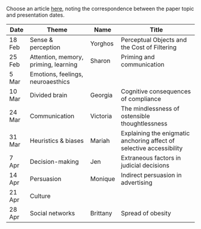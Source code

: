 Choose an article [here](https://www.dropbox.com/home/hcc-articles/articles%20-%20selection%20for%20critical%20review), noting the correspondence between the paper topic and presentation dates.

| Date    | Theme |Name | Title |
| ------- | ---- |---- | ----- |
| 18 Feb | Sense & perception | Yorghos | Perceptual Objects and the Cost of Filtering |
| 25 Feb | Attention, memory, priming, learning | Sharon | Priming and communication |
| 5 Mar   | Emotions, feelings, neuroaesthics |   |   |
| 10 Mar   | Divided brain | Georgia | Cognitive consequences of compliance |
| 24 Mar  | Communication | Victoria | The mindlessness of ostensible thoughtlessness |
| 31 Mar | Heuristics & biases | Mariah | Explaining the enigmatic anchoring affect of selective accessibility|
| 7 Apr  | Decision-making | Jen | Extraneous factors in judicial decisions |
| 14 Apr  | Persuasion | Monique | Indirect persuasion in advertising |
| 21 Apr   | Culture |  |  |
| 28 Apr  | Social networks | Brittany | Spread of obesity |
